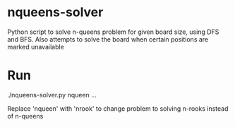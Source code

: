 # nqueens-solver
Python script to solve n-queens problem for given board size, using DFS and BFS. Also attempts to solve the board when certain positions are marked unavailable

# Run
./nqueens-solver.py nqueen <board-size> <no-of-unavailable-pos> <x-coord-of-unavail1> <y-coord-of-unavail1> ...

Replace 'nqueen' with 'nrook' to change problem to solving n-rooks instead of n-queens
